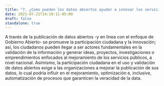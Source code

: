 ```yaml
---
title: "7. ¿Como pueden los datos abiertos ayudar a innovar los servicios publicos?"
date: 2021-07-21T14:19:11-05:00
draft: false
standalone: true
---
```


A través de la publicación de datos abiertos -y en línea con el enfoque de Gobierno Abierto- se promueve la participación ciudadana y la innovación; así, los ciudadanos pueden llegar a ser actores fundamentales en la validación de la información y generar ideas, proyectos, investigaciones o emprendimientos enfocados al mejoramiento de los servicios públicos, a nivel nacional. Asimismo, la participación ciudadana en el uso y validación de datos abiertos exige a las organizaciones a mejorar la publicación de sus datos, lo cual podría influir en el mejoramiento, optimización e, inclusive, automatización de procesos que garanticen la veracidad de la data.